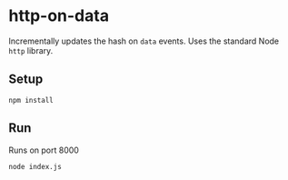 # http-on-data

Incrementally updates the hash on `data` events. Uses the standard Node `http` library.

## Setup

```
npm install
```

## Run

Runs on port 8000

```
node index.js
```